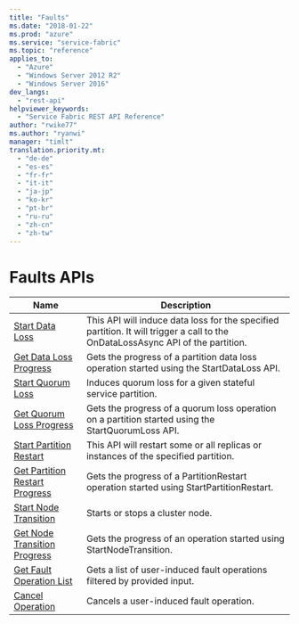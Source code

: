 ```yaml
---
title: "Faults"
ms.date: "2018-01-22"
ms.prod: "azure"
ms.service: "service-fabric"
ms.topic: "reference"
applies_to: 
  - "Azure"
  - "Windows Server 2012 R2"
  - "Windows Server 2016"
dev_langs: 
  - "rest-api"
helpviewer_keywords: 
  - "Service Fabric REST API Reference"
author: "rwike77"
ms.author: "ryanwi"
manager: "timlt"
translation.priority.mt: 
  - "de-de"
  - "es-es"
  - "fr-fr"
  - "it-it"
  - "ja-jp"
  - "ko-kr"
  - "pt-br"
  - "ru-ru"
  - "zh-cn"
  - "zh-tw"
---
```

# Faults APIs

| Name | Description |
| --- | --- |
| [Start Data Loss](sfclient-v61-api-startdataloss.md) | This API will induce data loss for the specified partition. It will trigger a call to the OnDataLossAsync API of the partition.<br/> |
| [Get Data Loss Progress](sfclient-v61-api-getdatalossprogress.md) | Gets the progress of a partition data loss operation started using the StartDataLoss API.<br/> |
| [Start Quorum Loss](sfclient-v61-api-startquorumloss.md) | Induces quorum loss for a given stateful service partition.<br/> |
| [Get Quorum Loss Progress](sfclient-v61-api-getquorumlossprogress.md) | Gets the progress of a quorum loss operation on a partition started using the StartQuorumLoss API.<br/> |
| [Start Partition Restart](sfclient-v61-api-startpartitionrestart.md) | This API will restart some or all replicas or instances of the specified partition.<br/> |
| [Get Partition Restart Progress](sfclient-v61-api-getpartitionrestartprogress.md) | Gets the progress of a PartitionRestart operation started using StartPartitionRestart.<br/> |
| [Start Node Transition](sfclient-v61-api-startnodetransition.md) | Starts or stops a cluster node.<br/> |
| [Get Node Transition Progress](sfclient-v61-api-getnodetransitionprogress.md) | Gets the progress of an operation started using StartNodeTransition.<br/> |
| [Get Fault Operation List](sfclient-v61-api-getfaultoperationlist.md) | Gets a list of user-induced fault operations filtered by provided input.<br/> |
| [Cancel Operation](sfclient-v61-api-canceloperation.md) | Cancels a user-induced fault operation.<br/> |


